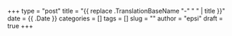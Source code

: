 +++
type       = "post"
title      = "{{ replace .TranslationBaseName "-" " " | title }}"
date       = {{ .Date }}
categories = []
tags       = []
slug       = ""
author     = "epsi"
draft      = true
+++
